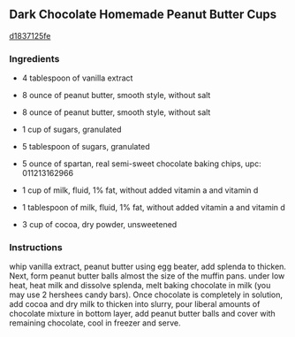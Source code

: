 ## Dark Chocolate Homemade Peanut Butter Cups

[d1837125fe](http://www.food.com/recipe/dark-chocolate-homemade-peanut-butter-cups-464020)

### Ingredients

 - 4 tablespoon of vanilla extract

 - 8 ounce of peanut butter, smooth style, without salt

 - 8 ounce of peanut butter, smooth style, without salt

 - 1 cup of sugars, granulated

 - 5 tablespoon of sugars, granulated

 - 5 ounce of spartan, real semi-sweet chocolate baking chips, upc: 011213162966

 - 1 cup of milk, fluid, 1% fat, without added vitamin a and vitamin d

 - 1 tablespoon of milk, fluid, 1% fat, without added vitamin a and vitamin d

 - 3 cup of cocoa, dry powder, unsweetened

### Instructions

whip vanilla extract, peanut butter using egg beater, add splenda to thicken. Next, form peanut butter balls almost the size of the muffin pans. under low heat, heat milk and dissolve splenda, melt baking chocolate in milk (you may use 2 hershees candy bars). Once chocolate is completely in solution, add cocoa and dry milk to thicken into slurry, pour liberal amounts of chocolate mixture in bottom layer, add peanut butter balls and cover with remaining chocolate, cool in freezer and serve.